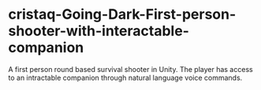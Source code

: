 # cristaq-Going-Dark-First-person-shooter-with-interactable-companion
A first person round based survival shooter in Unity. The player has access to an intractable companion through natural language voice commands.
